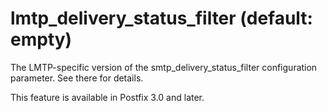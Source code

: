 # lmtp_delivery_status_filter (default: empty)
 The LMTP-specific version of the smtp\_delivery\_status\_filter
configuration parameter. See there for details. 


 This feature is available in Postfix 3.0 and later. 



